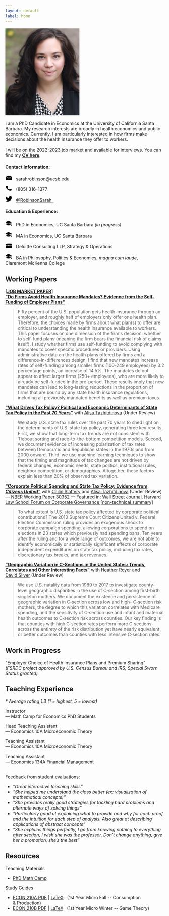 ```yaml
---
layout: default
label: home
---
```


<div class="bio">
  <div class="profile">
    <img src="./assets/images/profile.jpg" alt="Profile Photo" width="235" height="275" style="margin:0; padding:0;"/>
  </div>
  <p>I am a PhD Candidate in Economics at the University of California Santa Barbara. My research interests are broadly in health economics and public economics. Currently, I am particularly interested in how firms make decisions about the health insurance they offer to workers. <br><br>
  I will be on the 2022-2023 job market and available for interviews. You&nbsp;can find my <a style="font-weight:bold" href="./Robinson_CV.pdf" target="_blank">CV&nbsp;here</a>.</p>
</div>


#### Contact Information:
<p class="indentbio"><img src="./assets/images/email.png" alt="" width="22" height="16"/> &nbsp; sarahrobinson@ucsb.edu </p>
<p class="indentbio"><img src="./assets/images/phone.png" alt="" width="22" height="16"/> &nbsp; (805) 316-1377 </p>
<p class="indentbio"><img src="./assets/images/twitter.png" alt="" width="22" height="18"/> &nbsp; <a href="https://twitter.com/RobinsonSarah_" target="_blank"> @RobinsonSarah_</a></p>

#### Education & Experience:
<p class="indentbio"><img src="./assets/images/education.png" alt="" width="22" height="19" /> &nbsp; PhD&nbsp;in&nbsp;Economics, UC&nbsp;Santa&nbsp;Barbara<em> (in&nbsp;progress)</em></p>
<p class="indentbio"><img src="./assets/images/education.png" alt="" width="22" height="19"/> &nbsp; MA&nbsp;in&nbsp;Economics, UC&nbsp;Santa&nbsp;Barbara&nbsp;</p>
<p class="indentbio"><img src="./assets/images/work.png" alt="" width="22" height="17" /> &nbsp; Deloitte&nbsp;Consulting&nbsp;LLP, Strategy&nbsp;&&nbsp;Operations</p>
<p class="indentbio"><img src="./assets/images/education.png" alt="" width="22" height="19"/> &nbsp; BA&nbsp;in&nbsp;Philosophy, Politics&nbsp;&&nbsp;Economics, <em>magna&nbsp;cum&nbsp;laude</em>, Claremont&nbsp;McKenna&nbsp;College</p>


## Working Papers

<a style="font-weight:bold" href="./Robinson_JMP.pdf" target="_blank">[JOB MARKET PAPER] <br> "Do Firms Avoid Health Insurance Mandates? Evidence from the Self-Funding of Employer Plans"</a>
> Fifty percent of the U.S. population gets health insurance through an employer, and roughly half of employers only offer one health plan. Therefore, the choices made by firms about what plan(s) to offer are critical to understanding the health insurance available to workers. This paper focuses on one dimension of the firm's decision: whether to self-fund plans (meaning the firm bears the financial risk of claims itself). I study whether firms use self-funding to avoid complying with mandates to cover specific procedures or providers. Using administrative data on the health plans offered by firms and a difference-in-differences design, I find that new mandates increase rates of self-funding among smaller firms (100-249 employees) by 3.2 percentage points, an increase of 14.5%. The mandates do not appear to affect larger firms (250+ employees), who are more likely to already be self-funded in the pre-period. These results imply that new mandates can lead to long-lasting reductions in the proportion of firms that are bound by any state health insurance regulations, including all previously mandated benefits as well as premium taxes. 

<a style="font-weight:bold" href="./research/Robinson_Tazhitdinova_Tax_Policy_Determinants.pdf" target="_blank">"What Drives Tax Policy? Political and Economic Determinants of State Tax Policy in the Past 70 Years"</a> with&nbsp;<a href="https://alisatns.weebly.com" target="_blank">Alisa&nbsp;Tazhitdinova</a> (Under&nbsp;Review)
> We study U.S. state tax rules over the past 70 years to shed light on the determinants of U.S. state tax policy, generating three key results. First, we show that long-term tax trends are not consistent with Tiebout sorting and race-to-the-bottom competition models. Second, we document evidence of increasing polarization of tax rates between Democratic and Republican states in the 1970s and from 2000 onward. Third, we use machine learning techniques to show that the timing and magnitude of tax changes are not driven by federal changes, economic needs, state politics, institutional rules, neighbor competition, or demographics. Altogether, these factors explain less than 20% of observed tax variation.

<a style="font-weight:bold" href="./research/Slattery_Tazhitdinova_Robinson_Citizens_United.pdf" target="_blank">"Corporate Political Spending and State Tax Policy: Evidence from *Citizens United"*</a> with&nbsp;<a href="https://cailinslattery.com" target="_blank">Cailin&nbsp;Slattery</a> and <a href="https://alisatns.weebly.com" target="_blank">Alisa&nbsp;Tazhitdinova</a> (Under&nbsp;Review) &mdash; <a href="https://www.nber.org/papers/w30352" target="_blank">NBER Working Paper 30352</a> &mdash; Featured in: <a href="https://www.wsj.com/articles/citizens-united-bought-nothing-state-tax-policy-nber-study-supreme-court-11660850148" target="_blank">Wall Street Journal</a>, <a href="https://corpgov.law.harvard.edu/2022/08/31/corporate-political-spending-and-state-tax-policy-evidence-from-citizens-united/" target="_blank">Harvard Law School Forum on Corporate Governance [non-technical summary]</a>
> To what extent is U.S. state tax policy affected by corporate political contributions? The 2010 Supreme Court Citizens United v. Federal Election Commission ruling provides an exogenous shock to corporate campaign spending, allowing corporations to spend on elections in 23 states which previously had spending bans. Ten years after the ruling and for a wide range of outcomes, we are not able to identify economically or statistically significant effects of corporate independent expenditures on state tax policy, including tax rates, discretionary tax breaks, and tax revenues.

<a style="font-weight:bold" href="./research/Robinson_Royer_Silver_CSection.pdf" target="_blank">"Geographic Variation in C-Sections in the United States: Trends, Correlates and Other Interesting Facts"</a> with&nbsp;<a href="https://sites.google.com/site/heathernroyer/" target="_blank">Heather&nbsp;Royer</a> and <a href="https://sites.google.com/site/silverdw/" target="_blank">David&nbsp;Silver</a> (Under&nbsp;Review)
> We use U.S. natality data from 1989 to 2017 to investigate county-level geographic disparities in the use of C&#8209;section among ﬁrst-birth singleton mothers. We document the existence and persistence of geographic variation in C&#8209;section across low and high- C&#8209;section risk mothers, the degree to which this variation correlates with Medicare spending, and the sensitivity of C&#8209;section use and infant and maternal health outcomes to C&#8209;section risk across counties. Our key ﬁnding is that counties with high C&#8209;section rates perform more C&#8209;sections across the entirety of the risk distribution yet have nearly equivalent or better outcomes than counties with less intensive C&#8209;section rates.

## Work in Progress

"Employer Choice of Health Insurance Plans and Premium&nbsp;Sharing" <br>
*(FSRDC project approved by U.S. Census Bureau and IRS; Special Sworn Status granted)*


## Teaching Experience

*&#42; Average rating 1.3 (1&nbsp;=&nbsp;highest,&nbsp;5&nbsp;=&nbsp;lowest)*

<p class="indentteach"><span>Instructor <br class="rwd-break-teach">&mdash; Math&nbsp;Camp for Economics PhD&nbsp;Students</span></p>
<p class="indentteach"><span>Head Teaching Assistant <br class="rwd-break-teach">&mdash; Economics 10A Microeconomic&nbsp;Theory</span></p>
<p class="indentteach"><span>Teaching Assistant <br class="rwd-break-teach">&mdash; Economics 10A Microeconomic&nbsp;Theory</span></p>
<p class="indentteach"><span>Teaching Assistant <br class="rwd-break-teach">&mdash; Economics 134A Financial&nbsp;Management</span></p>

<br> Feedback from student evaluations:
* *“Great interactive teaching skills”*
* *“She helped me understand the class better (ex: visualization of mathematical concepts)”*
* *"She provides really good strategies for tackling hard problems and alternate ways of solving things"*
* *“Particularly good at explaining what to provide and why for each proof, and the intuition for each step of analysis. Also great at describing applications of abstract concepts”*
* *“She explains things perfectly, I go from knowing nothing to everything after section, I wish she was the professor. Don’t change anything, give her a promotion, she’s the best”*


## Resources
Teaching Materials
* <a href="./teaching/mathcamp">PhD Math Camp</a>

Study Guides
* <a href="./resources/210A Study Guide v39.pdf" target="_blank">ECON 210A PDF</a> \| <a href="./resources/210A v39.zip" download>LaTeX</a> &nbsp; (1st&nbsp;Year&nbsp;Micro&nbsp;Fall -- Consumption &&nbsp;Production)  
* <a href="./resources/210B Study Guide v18.pdf" target="_blank">ECON 210B PDF</a> \| <a href="./resources/210B Study Guide v18.tex" download>LaTeX</a> &nbsp; (1st&nbsp;Year&nbsp;Micro&nbsp;Winter -- Game&nbsp;Theory) 